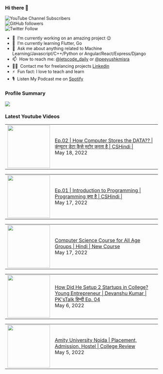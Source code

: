 ### Hi there 👋

![YouTube Channel Subscribers](https://img.shields.io/youtube/channel/subscribers/UCgmk1KXmrHXt_DO0kScyVmQ?style=social)  
![GitHub followers](https://img.shields.io/github/followers/misrapk?style=social)  
![Twitter Follow](https://img.shields.io/twitter/follow/peeyushkmisra?style=social)

- 🔭 &nbsp;I’m currently working on an amazing project :wink:
- 🌱 &nbsp;I’m currently learning Flutter, Go
- 💬 &nbsp;Ask me about anything related to Machine Learning/Javascript/C++/Python or Angular/React/Express/Django
- 📫 &nbsp;How to reach me: [@letscode_daily](https://www.instagram.com/letscode_daily/) or [@peeyushkmisra](https://www.instagram.com/peeyushkmisra/)
- 👨‍💻 &nbsp;Contact me for freelancing projects [Linkedin](https://www.linkedin.com/in/peeyushkmisra/)
- ⚡ &nbsp;Fun fact: I love to teach and learn
- 🎙 &nbsp;Listen My Podcast me on [Spotify](https://open.spotify.com/show/5HlTHA4yxnj56N1klajpQc)

### Profile Summary

![](https://github-profile-summary-cards.vercel.app/api/cards/profile-details?username=misrapk&theme=dracula)

### Latest Youtube Videos

<!-- YOUTUBE:START --><table><tr><td><a href="https://www.youtube.com/watch?v=4LDlnM9EVyY"><img width="140px" src="https://i.ytimg.com/vi/4LDlnM9EVyY/mqdefault.jpg"></a></td>
<td><a href="https://www.youtube.com/watch?v=4LDlnM9EVyY">Ep.02 | How Computer Stores the DATA?? |  कंप्यूटर डेटा कैसे स्टोर करता है | CSHindi |</a><br/>May 18, 2022</td></tr></table>
<table><tr><td><a href="https://www.youtube.com/watch?v=pa3EQYi4LJk"><img width="140px" src="https://i.ytimg.com/vi/pa3EQYi4LJk/mqdefault.jpg"></a></td>
<td><a href="https://www.youtube.com/watch?v=pa3EQYi4LJk">Ep.01 | Introduction to Programming |  Programming क्या है | CSHindi |</a><br/>May 17, 2022</td></tr></table>
<table><tr><td><a href="https://www.youtube.com/watch?v=og6Q2h2XsCQ"><img width="140px" src="https://i.ytimg.com/vi/og6Q2h2XsCQ/mqdefault.jpg"></a></td>
<td><a href="https://www.youtube.com/watch?v=og6Q2h2XsCQ">Computer Science Course for All Age Groups | Hindi | New Course</a><br/>May 17, 2022</td></tr></table>
<table><tr><td><a href="https://www.youtube.com/watch?v=HS-4HmwnrDE"><img width="140px" src="https://i.ytimg.com/vi/HS-4HmwnrDE/mqdefault.jpg"></a></td>
<td><a href="https://www.youtube.com/watch?v=HS-4HmwnrDE">How Did He Setup 2 Startups in College? Young Entrepreneur | Devanshu Kumar | PK&#39;sTalk हिन्दी Ep. 04</a><br/>May 6, 2022</td></tr></table>
<table><tr><td><a href="https://www.youtube.com/watch?v=E38TJtI_sDI"><img width="140px" src="https://i.ytimg.com/vi/E38TJtI_sDI/mqdefault.jpg"></a></td>
<td><a href="https://www.youtube.com/watch?v=E38TJtI_sDI">Amity University Noida | Placement, Admission, Hostel | College Review</a><br/>May 5, 2022</td></tr></table>
<!-- YOUTUBE:END -->

